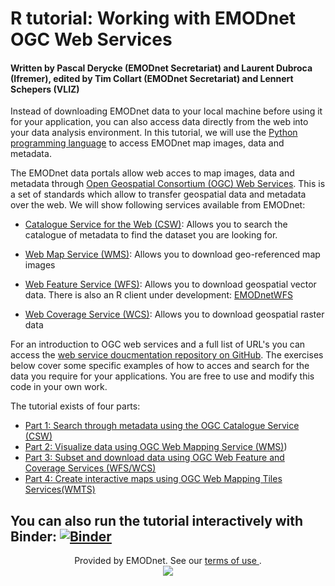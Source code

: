 # R tutorial: Working with EMODnet OGC Web Services
#### Written by Pascal Derycke (EMODnet Secretariat) and Laurent Dubroca (Ifremer), edited by Tim Collart (EMODnet Secretariat) and Lennert Schepers (VLIZ)

Instead of downloading EMODnet data to your local machine before using it for your application,  you can also access data directly from the web into your data analysis environment. In this tutorial, we will use the [Python programming language](https://www.python.org/) to access EMODnet map images, data and metadata.

The EMODnet data portals allow web acces to map images, data and metadata through [Open Geospatial Consortium (OGC) Web Services](https://www.opengeospatial.org/standards/owc). This is a set of standards which allow to transfer geospatial data and metadata over the web. We will show following services available from EMODnet:

* [Catalogue Service for the Web (CSW)](https://www.opengeospatial.org/standards/cat): Allows you to search the catalogue of metadata to find the dataset you are looking for.
  
* [Web Map Service (WMS)](https://www.opengeospatial.org/standards/wms): Allows you to download geo-referenced map images

* [Web Feature Service (WFS)](https://www.opengeospatial.org/standards/wfs): Allows you to download geospatial vector data. There is also an R client under development: [EMODnetWFS](https://emodnet.github.io/EMODnetWFS/)

* [Web Coverage Service (WCS)](https://www.opengeospatial.org/standards/wcs): Allows you to download geospatial raster data

For an introduction to OGC web services and a full list of URL's you can access the [web service doucmentation repository on GitHub](https://github.com/EMODnet/Web-Service-Documentation). The exercises below cover some specific examples of how to acces and search for the data you require for your applications. You are free to use and modify this code in your own work.

The tutorial exists of four parts:
- [Part 1: Search through metadata using the OGC Catalogue Service (CSW)](./Tutorial_Part_1_CSW.ipynb) 
- [Part 2: Visualize data using OGC Web Mapping Service (WMS)]([./Tutorial_Part_2_WMS.ipynb)) 
- [Part 3: Subset and download data using OGC Web Feature and Coverage Services (WFS/WCS)](.Tutorial_Part_3_WFS_WCS.ipynb)
- [Part 4: Create interactive maps using OGC Web Mapping Tiles Services(WMTS)](.Tutorial_Part_4_WMTS.ipynb)

You can also run the tutorial interactively with Binder:
[![Binder](https://mybinder.org/badge_logo.svg)](https://mybinder.org/v2/gh/EMODnet/OGC-Webservices-Python-Tutorial/HEAD?urlpath=lab/tree/Tutorial_Part_1_CSW.ipynb)
-----------------------------------------------------------------------------------------------------------
<center> Provided by EMODnet. See our <a href=https://emodnet.ec.europa.eu/en/terms-use-emodnet-online-services-data-and-data-products> terms of use </a>.</center>
<center><a href="https://emodnet.ec.europa.eu/"><img style="float: None" style="border-width:0" src="https://emodnet.ec.europa.eu/sites/emodnet.ec.europa.eu/files/public/emodnet_logos/web/EMODnet_standard_colour.png" /></a>
</center>